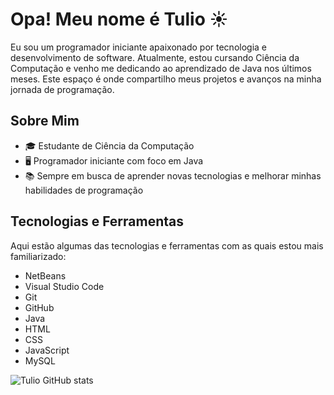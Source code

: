 # Opa! Meu nome é Tulio ☀️

Eu sou um programador iniciante apaixonado por tecnologia e desenvolvimento de software. Atualmente, estou cursando Ciência da Computação e venho me dedicando ao aprendizado de Java nos últimos meses. Este espaço é onde compartilho meus projetos e avanços na minha jornada de programação.

## Sobre Mim

- 🎓 Estudante de Ciência da Computação
- 🖥️ Programador iniciante com foco em Java
- 📚 Sempre em busca de aprender novas tecnologias e melhorar minhas habilidades de programação

## Tecnologias e Ferramentas

Aqui estão algumas das tecnologias e ferramentas com as quais estou mais familiarizado:

  - NetBeans
  - Visual Studio Code
  - Git
  - GitHub
  - Java
  - HTML
  - CSS
  - JavaScript
  - MySQL

![Tulio GitHub stats](https://github-readme-stats.vercel.app/api?username=tulioanesio&theme=dark&show_icons=true)

